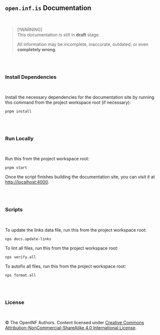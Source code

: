## `open.inf.is` Documentation

<br />

> [!WARNING]<br /> This documentation is still in **draft** stage.
>
> All information may be incomplete, inaccurate, outdated, or even **completely
> wrong**.

<br /><br />

### Install Dependencies

<br />

Install the necessary dependencies for the documentation site by running this
command from the project workspace root (if necessary):

```console
pnpm install
```

<br /><br />

### Run Locally

<br />

Run this from the project workspace root:

```console
pnpm start
```

Once the script finishes building the documentation site, you can visit it at
<http://localhost:4000>.

<br /><br />

### Scripts

<br />

To update the links data file, run this from the project workspace root:

```console
nps docs.update-links
```

To lint all files, run this from the project workspace root:

```console
nps verify.all
```

To autofix all files, run this from the project workspace root:

```console
nps format.all
```

<br /><br />

### License

<br />

&copy; The OpenINF Authors. Content licensed under
[Creative Commons Attribution-NonCommercial-ShareAlike 4.0 International License](https://creativecommons.org/licenses/by-nc-sa/4.0/).
